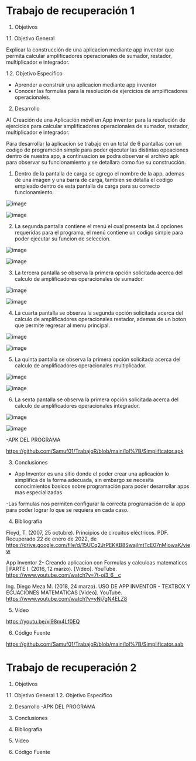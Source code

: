 # Trabajo de recuperación 1

1. Objetivos

  1.1. Objetivo General

Explicar la construcción de una aplicacion mediante app inventor que permita calcular amplificadores operacionales de sumador, restador, multiplicador e integrador.
  
  1.2. Objetivo Especifico

- Aprender a construir una aplicacion mediante app inventor
- Conocer las formulas para la resolución de ejercicios de amplificadores operacionales.

2. Desarrollo

A) Creación de una Aplicación móvil en App inventor para la resolución de ejercicios para calcular amplificadores operacionales de sumador, restador, multiplicador e integrador.

Para desarrollar la aplicacion se trabajo en un total de 6 pantallas con un codigo de programción simple para poder ejecutar las distintas opeaciones dentro de nuestra app, a continuacion se podra observar el archivo apk para observar su funcionamiento y se detallara como fue su construcción.

   1. Dentro de la pantalla de carga se agrego el nombre de la app, ademas de una imagen y una barra    de carga, tambien se detalla el codigo empleado dentro de esta pantalla de carga para su correcto    funcionamiento.

![image](https://user-images.githubusercontent.com/94079321/156176835-e9eb3609-0ef1-4fbc-8637-b234e2b9b267.png)

![image](https://user-images.githubusercontent.com/94079321/156177218-2f1cc10a-f28e-488c-8a6c-7e539c720105.png)

   2. La segunda pantalla contiene el menú el cual presenta las 4 opciones requeridas para el            programa, el menú contiene un codigo simple para poder ejecutar su funcion de seleccion.

![image](https://user-images.githubusercontent.com/94079321/156177263-1ce2169c-9c8b-4621-8180-6b8d7e8994c4.png)

![image](https://user-images.githubusercontent.com/94079321/156177291-f2a43b01-8b28-4613-ba77-c8324fce64f7.png)

   3. La tercera pantalla se observa la primera opción solicitada acerca del calculo de                  amplificadores operacionales de sumador.

![image](https://user-images.githubusercontent.com/94079321/156181929-776ae564-e374-4722-b9c6-8cbb90b5298d.png)

![image](https://user-images.githubusercontent.com/94079321/156182016-aef5cd76-793e-43b3-83d1-f9528a3438bb.png)
 
   4. La cuarta pantalla se observa la segunda opción solicitada acerca del calculo de amplificadores operacionales restador, ademas de un boton que permite regresar al menu        principal.
  
![image](https://user-images.githubusercontent.com/94079321/156185926-a3755442-f3d7-4f7a-95b4-f6d186830e28.png)

![image](https://user-images.githubusercontent.com/94079321/156186009-8f044b75-08dd-4d8b-96db-2b759bb05fb0.png)

   5. La quinta pantalla se observa la primera opción solicitada acerca del calculo de amplificadores operacionales multiplicador.

![image](https://user-images.githubusercontent.com/94079321/156186150-1e7b86b9-4cd7-4d89-b065-546bfca457dd.png)

![image](https://user-images.githubusercontent.com/94079321/156186207-05e7160f-35cc-4f50-8787-637a09e2f125.png)

   6. La sexta pantalla se observa la primera opción solicitada acerca del calculo de amplificadores operacionales integrador.

![image](https://user-images.githubusercontent.com/94079321/156186336-abe32ddf-dea7-4188-a31a-2c2ab48e4ff6.png)

![image](https://user-images.githubusercontent.com/94079321/156186371-bda2efb5-2f89-4fe2-9ec2-460ad1c26de7.png)

-APK DEL PROGRAMA

https://github.com/Samuf01/TrabajoR/blob/main/lol%7B/Simplificator.apk

3. Conclusiones

- App Inventor es una sitio donde el poder crear una aplicación lo simplifica de la forma adecuada, sin embargo se necesita conocimientos basicos sobre programación para poder desarrollar apps mas especializadas

-Las formulas nos permiten configurar la correcta programación de la app para poder lograr lo que se requiera en cada caso.

4. Bibliografia

Floyd, T. (2007, 25 octubre). Principios de circuitos eléctricos. PDF. Recuperado 22 de enero de 2022, de https://drive.google.com/file/d/15UCq2JrPEKKB8SwajlmtTcE07nMiowaK/view

App Inventor 2- Creando aplicacion con Formulas y calculoas matematicos | PARTE I. (2016, 12 marzo). [Vídeo]. YouTube. https://www.youtube.com/watch?v=7t-oi3_6__c

Ing. Diego Meza M. (2018, 24 marzo). USO DE APP INVENTOR - TEXTBOX Y ECUACIONES MATEMATICAS [Vídeo]. YouTube. https://www.youtube.com/watch?v=yNj7gN4ELZ8

5. Vídeo

https://youtu.be/xi98m4Lf0EQ

6. Código Fuente

https://github.com/Samuf01/TrabajoR/blob/main/lol%7B/Simplificator.aab

# Trabajo de recuperación 2

1. Objetivos

  1.1. Objetivo General
  1.2. Objetivo Especifico
  
2. Desarrollo
-APK DEL PROGRAMA

3. Conclusiones
4. Bibliografia
5. Vídeo
6. Código Fuente
